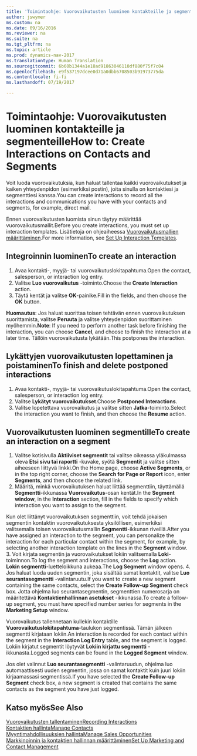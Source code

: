 ```yaml
---
title: 'Toimintaohje: Vuorovaikutusten luominen kontakteille ja segmenteille'
author: jswymer
ms.custom: na
ms.date: 09/16/2016
ms.reviewer: na
ms.suite: na
ms.tgt_pltfrm: na
ms.topic: article
ms.prod: dynamics-nav-2017
ms.translationtype: Human Translation
ms.sourcegitcommit: 6b60b1344a1e18ad91863046110df880f75f7c04
ms.openlocfilehash: e9f537197dcee0d71a0dbb6708503b91973775da
ms.contentlocale: fi-fi
ms.lasthandoff: 07/19/2017

---
```

# <a name="how-to-create-interactions-on-contacts-and-segments"></a><span data-ttu-id="14b0c-102">Toimintaohje: Vuorovaikutusten luominen kontakteille ja segmenteille</span><span class="sxs-lookup"><span data-stu-id="14b0c-102">How to: Create Interactions on Contacts and Segments</span></span>
<span data-ttu-id="14b0c-103">Voit luoda vuorovaikutuksia, kun haluat tallentaa kaikki vuorovaikutukset ja kaiken yhteydenpidon (esimerkiksi postin), joita sinulla on kontaktiesi ja segmenttiesi kanssa.</span><span class="sxs-lookup"><span data-stu-id="14b0c-103">You can create interactions to record all the interactions and communications you have with your contacts and segments, for example, direct mail.</span></span>

<span data-ttu-id="14b0c-104">Ennen vuorovaikutusten luomista sinun täytyy määrittää vuorovaikutusmallit.</span><span class="sxs-lookup"><span data-stu-id="14b0c-104">Before you create interactions, you must set up interaction templates.</span></span> <span data-ttu-id="14b0c-105">Lisätietoja on ohjeaiheessa [Vuorovaikutusmallien määrittäminen](marketing-interactions.md#set-up-interaction-templates).</span><span class="sxs-lookup"><span data-stu-id="14b0c-105">For more information, see  [Set Up Interaction Templates](marketing-interactions.md#set-up-interaction-templates).</span></span>

## <a name="to-create-an-interaction"></a><span data-ttu-id="14b0c-106">Integroinnin luominen</span><span class="sxs-lookup"><span data-stu-id="14b0c-106">To create an interaction</span></span>
1. <span data-ttu-id="14b0c-107">Avaa kontakti-, myyjä- tai vuorovaikutuslokitapahtuma.</span><span class="sxs-lookup"><span data-stu-id="14b0c-107">Open the contact, salesperson, or interaction log entry.</span></span>
2. <span data-ttu-id="14b0c-108">Valitse **Luo vuorovaikutus** -toiminto.</span><span class="sxs-lookup"><span data-stu-id="14b0c-108">Choose the **Create Interaction** action.</span></span>
3. <span data-ttu-id="14b0c-109">Täytä kentät ja valitse **OK**-painike.</span><span class="sxs-lookup"><span data-stu-id="14b0c-109">Fill in the fields, and then choose the **OK** button.</span></span>

<span data-ttu-id="14b0c-110">**Huomautus**: Jos haluat suorittaa toisen tehtävän ennen vuorovaikutuksen suorittamista, valitse **Peruuta** ja valitse yhteydenpidon suorittaminen myöhemmin.</span><span class="sxs-lookup"><span data-stu-id="14b0c-110">**Note**: If you need to perform another task before finishing the interaction, you can choose **Cancel**, and choose to finish the interaction at a later time.</span></span> <span data-ttu-id="14b0c-111">Tällöin vuorovaikutusta lykätään.</span><span class="sxs-lookup"><span data-stu-id="14b0c-111">This postpones the interaction.</span></span>

## <a name="to-finish-and-delete-postponed-interactions"></a><span data-ttu-id="14b0c-112">Lykättyjen vuorovaikutusten lopettaminen ja poistaminen</span><span class="sxs-lookup"><span data-stu-id="14b0c-112">To finish and delete postponed interactions</span></span>
1. <span data-ttu-id="14b0c-113">Avaa kontakti-, myyjä- tai vuorovaikutuslokitapahtuma.</span><span class="sxs-lookup"><span data-stu-id="14b0c-113">Open the contact, salesperson, or interaction log entry.</span></span>
2. <span data-ttu-id="14b0c-114">Valitse **Lykätyt vuorovaikutukset**.</span><span class="sxs-lookup"><span data-stu-id="14b0c-114">Choose **Postponed Interactions**.</span></span>
3. <span data-ttu-id="14b0c-115">Valitse lopetettava vuorovaikutus ja valitse sitten **Jatka**-toiminto.</span><span class="sxs-lookup"><span data-stu-id="14b0c-115">Select the interaction you want to finish, and then choose the **Resume** action.</span></span>

## <a name="to-create-an-interaction-on-a-segment"></a><span data-ttu-id="14b0c-116">Vuorovaikutusten luominen segmentille</span><span class="sxs-lookup"><span data-stu-id="14b0c-116">To create an interaction on a segment</span></span>
1. <span data-ttu-id="14b0c-117">Valitse kotisivulla **Aktiiviset segmentit** tai valitse oikeassa yläkulmassa oleva **Etsi sivu tai raportti** -kuvake, syötä **Segmentit** ja valitse sitten aiheeseen liittyvä linkki.</span><span class="sxs-lookup"><span data-stu-id="14b0c-117">On the Home page, choose **Active Segments**, or in the top right corner, choose the **Search for Page or Report** icon, enter **Segments**, and then choose the related link.</span></span>
2. <span data-ttu-id="14b0c-118">Määritä, minkä vuorovaikutuksen haluat liittää segmenttiin, täyttämällä **Segmentti**-ikkunassa **Vuorovaikutus**-osan kentät.</span><span class="sxs-lookup"><span data-stu-id="14b0c-118">In the **Segment window**, in the **Interaction** section, fill in the fields to specify which interaction you want to assign to the segment.</span></span>

  <span data-ttu-id="14b0c-119">Kun olet liittänyt vuorovaikutuksen segmenttiin, voit tehdä jokaisen segmentin kontaktin vuorovaikutuksesta yksilöllisen, esimerkiksi valitsemalla toisen vuorovaikutusmallin **Segmentti**-ikkunan riveillä.</span><span class="sxs-lookup"><span data-stu-id="14b0c-119">After you have assigned an interaction to the segment, you can personalize the interaction for each particular contact within the segment, for example, by selecting another interaction template on the lines in the **Segment** window.</span></span>
3. <span data-ttu-id="14b0c-120">Voit kirjata segmentin ja vuorovaikutukset lokiin valitsemalla **Loki**-toiminnon.</span><span class="sxs-lookup"><span data-stu-id="14b0c-120">To log the segment and interactions, choose the **Log** action.</span></span> <span data-ttu-id="14b0c-121">**Lokin segmentti**-luetteloikkuna aukeaa.</span><span class="sxs-lookup"><span data-stu-id="14b0c-121">The **Log Segment** window opens.</span></span>
4. <span data-ttu-id="14b0c-122">Jos haluat luoda uuden segmentin, joka sisältää samat kontaktit, valitse **Luo seurantasegmentti** -valintaruutu.</span><span class="sxs-lookup"><span data-stu-id="14b0c-122">If you want to create a new segment containing the same contacts, select the **Create Follow-up Segment** check box.</span></span> <span data-ttu-id="14b0c-123">Jotta ohjelma luo seurantasegmentin, segmenttien numerosarja on määritettävä **Kontaktienhallinnan asetukset** -ikkunassa.</span><span class="sxs-lookup"><span data-stu-id="14b0c-123">To create a follow-up segment, you must have specified number series for segments in the **Marketing Setup** window.</span></span>

<span data-ttu-id="14b0c-124">Vuorovaikutus tallennetaan kullekin kontaktille **Vuorovaikutuslokitapahtuma**-taulukon segmentissä. Tämän jälkeen segmentti kirjataan lokiin.</span><span class="sxs-lookup"><span data-stu-id="14b0c-124">An interaction is recorded for each contact within the segment in the **Interaction Log Entry** table, and the segment is logged.</span></span> <span data-ttu-id="14b0c-125">Lokiin kirjatut segmentit löytyvät **Lokiin kirjattu segmentti** -ikkunasta.</span><span class="sxs-lookup"><span data-stu-id="14b0c-125">Logged segments can be found in the **Logged Segment** window.</span></span>

<span data-ttu-id="14b0c-126">Jos olet valinnut **Luo seurantasegmentti** -valintaruudun, ohjelma luo automaattisesti uuden segmentin, jossa on samat kontaktit kuin juuri lokiin kirjaamassasi segmentissä.</span><span class="sxs-lookup"><span data-stu-id="14b0c-126">If you have selected the **Create Follow-up Segment** check box, a new segment is created that contains the same contacts as the segment you have just logged.</span></span>

## <a name="see-also"></a><span data-ttu-id="14b0c-127">Katso myös</span><span class="sxs-lookup"><span data-stu-id="14b0c-127">See Also</span></span>
[<span data-ttu-id="14b0c-128">Vuorovaikutusten tallentaminen</span><span class="sxs-lookup"><span data-stu-id="14b0c-128">Recording Interactions</span></span>](marketing-interactions.md)  
[<span data-ttu-id="14b0c-129">Kontaktien hallinta</span><span class="sxs-lookup"><span data-stu-id="14b0c-129">Manage Contacts</span></span>](marketing-contacts.md)  
[<span data-ttu-id="14b0c-130">Myyntimahdollisuuksien hallinta</span><span class="sxs-lookup"><span data-stu-id="14b0c-130">Manage Sales Opportunities</span></span>](marketing-manage-sales-opportunities.md)  
[<span data-ttu-id="14b0c-131">Markkinoinnin ja kontaktien hallinnan määrittäminen</span><span class="sxs-lookup"><span data-stu-id="14b0c-131">Set Up Marketing and Contact Management</span></span>](marketing-setup-marketing.md)

